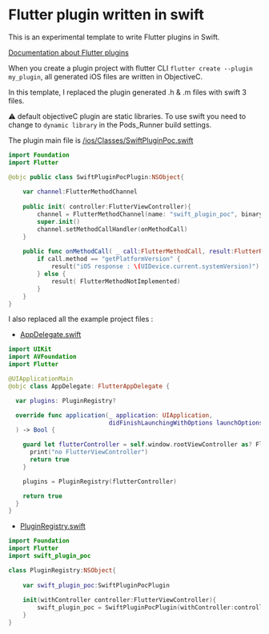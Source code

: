# Flutter plugin written in swift

This is an experimental template to write Flutter plugins in Swift.

[Documentation about Flutter plugins](https://flutter.io/platform-plugins/)

When you create a plugin project with flutter CLI `flutter create --plugin my_plugin`, all generated iOS files are written in ObjectiveC.

In this template, I replaced the plugin generated .h & .m files with swift 3 files.

:warning: default objectiveC plugin are static libraries. To use swift you need to change to `dynamic library` in the Pods_Runner build settings.

The plugin main file is [/ios/Classes/SwiftPluginPoc.swift](https://github.com/rxlabz/FlutterSwiftPlugin-template/blob/master/ios/Classes/SwiftPluginPoc.swift) 

```swift
import Foundation
import Flutter

@objc public class SwiftPluginPocPlugin:NSObject{
    
    var channel:FlutterMethodChannel
    
    public init( controller:FlutterViewController){
        channel = FlutterMethodChannel(name: "swift_plugin_poc", binaryMessenger: controller)
        super.init()
        channel.setMethodCallHandler(onMethodCall)
    }
    
    public func onMethodCall( _ call:FlutterMethodCall, result:FlutterResult ){
        if call.method == "getPlatformVersion" {
            result("iOS response : \(UIDevice.current.systemVersion)")
        } else {
            result( FlutterMethodNotImplemented)
        }
    }
}

```

I also replaced all the example project files : 

- [AppDelegate.swift](https://github.com/rxlabz/FlutterSwiftPlugin-template/blob/master/example/ios/Runner/AppDelegate.swift)

```swift
import UIKit
import AVFoundation
import Flutter

@UIApplicationMain
@objc class AppDelegate: FlutterAppDelegate {

  var plugins: PluginRegistry?

  override func application(_ application: UIApplication,
                            didFinishLaunchingWithOptions launchOptions: [UIApplicationLaunchOptionsKey: Any]?
  ) -> Bool {

    guard let flutterController = self.window.rootViewController as? Flutter.FlutterViewController else {
      print("no FlutterViewController")
      return true
    }

    plugins = PluginRegistry(flutterController)

    return true
  }
}

```

- [PluginRegistry.swift](https://github.com/rxlabz/FlutterSwiftPlugin-template/blob/master/example/ios/Runner/PluginRegistry.swift)

```swift
import Foundation
import Flutter
import swift_plugin_poc

class PluginRegistry:NSObject{
    
    var swift_plugin_poc:SwiftPluginPocPlugin
    
    init(withController controller:FlutterViewController){
        swift_plugin_poc = SwiftPluginPocPlugin(withController:controller)
    }
}

```


